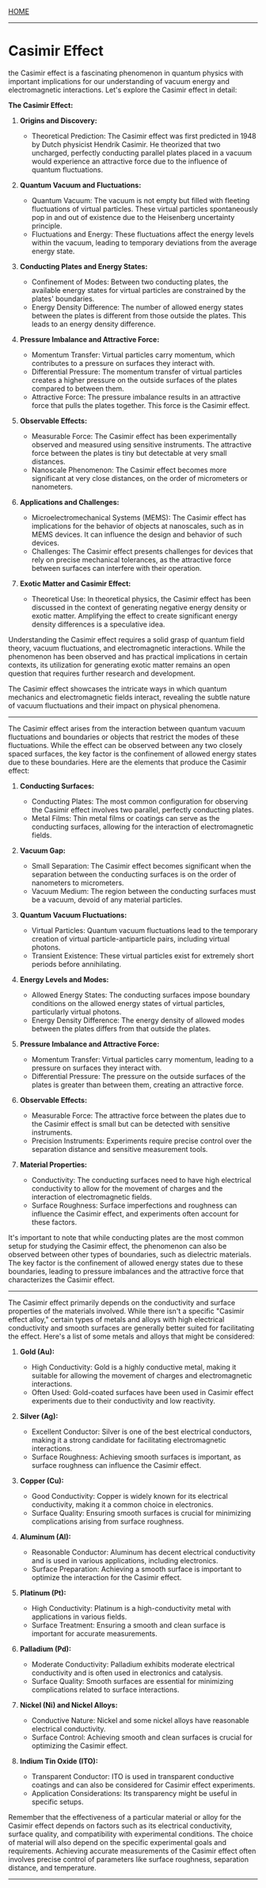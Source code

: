 [HOME](/README.md)    

---------------------------   

# Casimir Effect    

the Casimir effect is a fascinating phenomenon in quantum physics with important implications for our understanding of vacuum energy and electromagnetic interactions. Let's explore the Casimir effect in detail:

**The Casimir Effect:**

1. **Origins and Discovery:**
   - Theoretical Prediction: The Casimir effect was first predicted in 1948 by Dutch physicist Hendrik Casimir. He theorized that two uncharged, perfectly conducting parallel plates placed in a vacuum would experience an attractive force due to the influence of quantum fluctuations.

2. **Quantum Vacuum and Fluctuations:**
   - Quantum Vacuum: The vacuum is not empty but filled with fleeting fluctuations of virtual particles. These virtual particles spontaneously pop in and out of existence due to the Heisenberg uncertainty principle.
   - Fluctuations and Energy: These fluctuations affect the energy levels within the vacuum, leading to temporary deviations from the average energy state.

3. **Conducting Plates and Energy States:**
   - Confinement of Modes: Between two conducting plates, the available energy states for virtual particles are constrained by the plates' boundaries.
   - Energy Density Difference: The number of allowed energy states between the plates is different from those outside the plates. This leads to an energy density difference.

4. **Pressure Imbalance and Attractive Force:**
   - Momentum Transfer: Virtual particles carry momentum, which contributes to a pressure on surfaces they interact with.
   - Differential Pressure: The momentum transfer of virtual particles creates a higher pressure on the outside surfaces of the plates compared to between them.
   - Attractive Force: The pressure imbalance results in an attractive force that pulls the plates together. This force is the Casimir effect.

5. **Observable Effects:**
   - Measurable Force: The Casimir effect has been experimentally observed and measured using sensitive instruments. The attractive force between the plates is tiny but detectable at very small distances.
   - Nanoscale Phenomenon: The Casimir effect becomes more significant at very close distances, on the order of micrometers or nanometers.

6. **Applications and Challenges:**
   - Microelectromechanical Systems (MEMS): The Casimir effect has implications for the behavior of objects at nanoscales, such as in MEMS devices. It can influence the design and behavior of such devices.
   - Challenges: The Casimir effect presents challenges for devices that rely on precise mechanical tolerances, as the attractive force between surfaces can interfere with their operation.

7. **Exotic Matter and Casimir Effect:**
   - Theoretical Use: In theoretical physics, the Casimir effect has been discussed in the context of generating negative energy density or exotic matter. Amplifying the effect to create significant energy density differences is a speculative idea.

Understanding the Casimir effect requires a solid grasp of quantum field theory, vacuum fluctuations, and electromagnetic interactions. While the phenomenon has been observed and has practical implications in certain contexts, its utilization for generating exotic matter remains an open question that requires further research and development.

The Casimir effect showcases the intricate ways in which quantum mechanics and electromagnetic fields interact, revealing the subtle nature of vacuum fluctuations and their impact on physical phenomena.


---------------------------     

The Casimir effect arises from the interaction between quantum vacuum fluctuations and boundaries or objects that restrict the modes of these fluctuations. While the effect can be observed between any two closely spaced surfaces, the key factor is the confinement of allowed energy states due to these boundaries. Here are the elements that produce the Casimir effect:

1. **Conducting Surfaces:**
   - Conducting Plates: The most common configuration for observing the Casimir effect involves two parallel, perfectly conducting plates.
   - Metal Films: Thin metal films or coatings can serve as the conducting surfaces, allowing for the interaction of electromagnetic fields.

2. **Vacuum Gap:**
   - Small Separation: The Casimir effect becomes significant when the separation between the conducting surfaces is on the order of nanometers to micrometers.
   - Vacuum Medium: The region between the conducting surfaces must be a vacuum, devoid of any material particles.

3. **Quantum Vacuum Fluctuations:**
   - Virtual Particles: Quantum vacuum fluctuations lead to the temporary creation of virtual particle-antiparticle pairs, including virtual photons.
   - Transient Existence: These virtual particles exist for extremely short periods before annihilating.

4. **Energy Levels and Modes:**
   - Allowed Energy States: The conducting surfaces impose boundary conditions on the allowed energy states of virtual particles, particularly virtual photons.
   - Energy Density Difference: The energy density of allowed modes between the plates differs from that outside the plates.

5. **Pressure Imbalance and Attractive Force:**
   - Momentum Transfer: Virtual particles carry momentum, leading to a pressure on surfaces they interact with.
   - Differential Pressure: The pressure on the outside surfaces of the plates is greater than between them, creating an attractive force.

6. **Observable Effects:**
   - Measurable Force: The attractive force between the plates due to the Casimir effect is small but can be detected with sensitive instruments.
   - Precision Instruments: Experiments require precise control over the separation distance and sensitive measurement tools.

7. **Material Properties:**
   - Conductivity: The conducting surfaces need to have high electrical conductivity to allow for the movement of charges and the interaction of electromagnetic fields.
   - Surface Roughness: Surface imperfections and roughness can influence the Casimir effect, and experiments often account for these factors.

It's important to note that while conducting plates are the most common setup for studying the Casimir effect, the phenomenon can also be observed between other types of boundaries, such as dielectric materials. The key factor is the confinement of allowed energy states due to these boundaries, leading to pressure imbalances and the attractive force that characterizes the Casimir effect.  

----------------------------   

The Casimir effect primarily depends on the conductivity and surface properties of the materials involved. While there isn't a specific "Casimir effect alloy," certain types of metals and alloys with high electrical conductivity and smooth surfaces are generally better suited for facilitating the effect. Here's a list of some metals and alloys that might be considered:

1. **Gold (Au):**
   - High Conductivity: Gold is a highly conductive metal, making it suitable for allowing the movement of charges and electromagnetic interactions.
   - Often Used: Gold-coated surfaces have been used in Casimir effect experiments due to their conductivity and low reactivity.

2. **Silver (Ag):**
   - Excellent Conductor: Silver is one of the best electrical conductors, making it a strong candidate for facilitating electromagnetic interactions.
   - Surface Roughness: Achieving smooth surfaces is important, as surface roughness can influence the Casimir effect.

3. **Copper (Cu):**
   - Good Conductivity: Copper is widely known for its electrical conductivity, making it a common choice in electronics.
   - Surface Quality: Ensuring smooth surfaces is crucial for minimizing complications arising from surface roughness.

4. **Aluminum (Al):**
   - Reasonable Conductor: Aluminum has decent electrical conductivity and is used in various applications, including electronics.
   - Surface Preparation: Achieving a smooth surface is important to optimize the interaction for the Casimir effect.

5. **Platinum (Pt):**
   - High Conductivity: Platinum is a high-conductivity metal with applications in various fields.
   - Surface Treatment: Ensuring a smooth and clean surface is important for accurate measurements.

6. **Palladium (Pd):**
   - Moderate Conductivity: Palladium exhibits moderate electrical conductivity and is often used in electronics and catalysis.
   - Surface Quality: Smooth surfaces are essential for minimizing complications related to surface interactions.

7. **Nickel (Ni) and Nickel Alloys:**
   - Conductive Nature: Nickel and some nickel alloys have reasonable electrical conductivity.
   - Surface Control: Achieving smooth and clean surfaces is crucial for optimizing the Casimir effect.

8. **Indium Tin Oxide (ITO):**
   - Transparent Conductor: ITO is used in transparent conductive coatings and can also be considered for Casimir effect experiments.
   - Application Considerations: Its transparency might be useful in specific setups.

Remember that the effectiveness of a particular material or alloy for the Casimir effect depends on factors such as its electrical conductivity, surface quality, and compatibility with experimental conditions. The choice of material will also depend on the specific experimental goals and requirements. Achieving accurate measurements of the Casimir effect often involves precise control of parameters like surface roughness, separation distance, and temperature.  

----------------------------      





